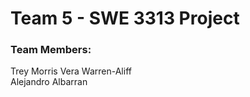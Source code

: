 # Team 5 - SWE 3313 Project

### Team Members:
Trey Morris	
Vera Warren-Aliff	
Alejandro Albarran
	
